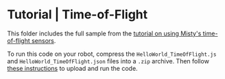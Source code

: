 # Tutorial | Time-of-Flight

This folder includes the full sample from the [tutorial on using Misty's time-of-flight sensors](https://docs.mistyrobotics.com/misty-ii/coding-misty/local-skill-tutorials/#time-of-flight).

To run this code on your robot, compress the `HelloWorld_TimeOfFlight.js` and `HelloWorld_TimeOfFlight.json` files into a `.zip` archive. Then follow [these instructions](https://docs.mistyrobotics.com/tools-&-apps/web-based-tools/skill-runner) to upload and run the code.